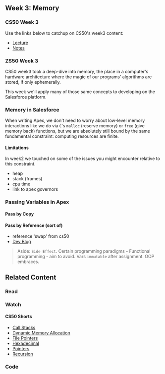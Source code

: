## Week 3: Memory

### CS50 Week 3
Use the links below to catchup on CS50's week3 content: 

- [Lecture](https://www.youtube.com/watch?v=cC9I3XxkZXw)
- [Notes](https://cs50.harvard.edu/college/weeks/3/notes/)

### ZS50 Week 3

CS50 week3 took a deep-dive into memory, the place in a computer's hardware architecture where the magic of our programs' algorithms are stored, if only ephemerally. 

This week we'll apply many of those same concepts to developing on the Salesforce platform. 

### Memory in Salesforce

When writing Apex, we don't need to worry about low-level memory interactions like we do via `C`'s `malloc` (reserve memory) or `free` (give memory back) functions, but we are absolutely still bound by the same fundamental constraint: computing resources are finite. 

#### Limitations

In week2 we touched on some of the issues you might encounter relative to this constraint. 

- heap 
- stack (frames)
- cpu time
- link to apex governors

### Passing Variables in Apex

#### Pass by Copy

#### Pass by Reference (sort of)

- reference 'swap' from cs50
- [Dev Blog](https://developer.salesforce.com/blogs/developer-relations/2012/05/passing-parameters-by-reference-and-by-value-in-apex.html)

> Aside: 
> `Side Effect`. Certain programming paradigms - Functional programming - aim to avoid. Vars `immutable` after assignment. OOP embraces.

## Related Content

### Read

### Watch

#### CS50 Shorts

- [Call Stacks](https://www.youtube.com/embed/aCPkszeKRa4?autoplay=1&rel=0)
- [Dynamic Memory Allocation](https://www.youtube.com/embed/xa4ugmMDhiE?autoplay=1&rel=0)
- [File Pointers](https://www.youtube.com/embed/bOF-SpEAYgk?autoplay=1&rel=0)
- [Hexadecimal](https://www.youtube.com/embed/u_atXp-NF6w?autoplay=1&rel=0)
- [Pointers](https://www.youtube.com/embed/XISnO2YhnsY?autoplay=1&rel=0)
- [Recursion](https://www.youtube.com/embed/mz6tAJMVmfM?autoplay=1&rel=0)

### Code